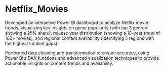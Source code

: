 # Netflix_Movies
Developed an interactive Power BI dashboard to analyze Netflix movie trends, visualizing key insights on genre
popularity (with top 3 genres showing a 25% share), release year distribution (showing a 10-year trend of 100+
movies), and regional content availability (identifying 5 regions with the highest content gaps).

Performed data cleaning and transformation to ensure accuracy, using Power BI’s DAX functions and advanced
visualization techniques to provide actionable insights on content trends and availability.
